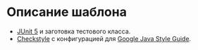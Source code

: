 # Описание шаблона

- [JUnit 5](https://junit.org/junit5) и заготовка тестового класса.
- [Checkstyle](https://checkstyle.sourceforge.io) с конфигурацией для [Google Java Style Guide](https://google.github.io/styleguide/javaguide.html).
